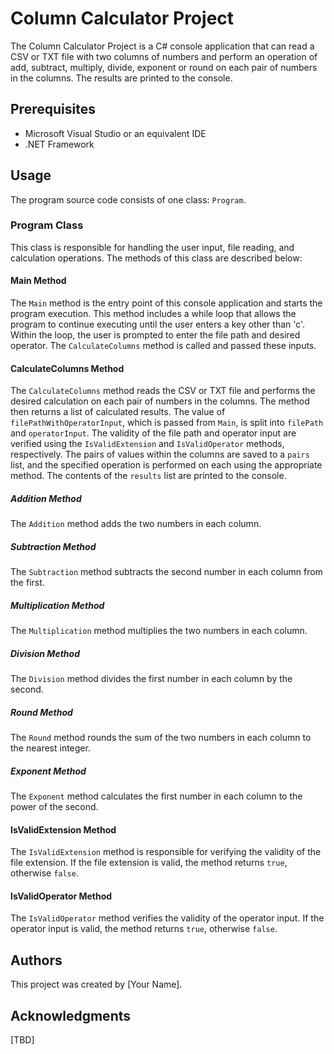 # Column Calculator Project

The Column Calculator Project is a C# console application that can read a CSV or TXT file with two columns of numbers and perform an operation of add, subtract, multiply, divide, exponent or round on each pair of numbers in the columns. The results are printed to the console. 

## Prerequisites

- Microsoft Visual Studio or an equivalent IDE
- .NET Framework

## Usage

The program source code consists of one class: `Program`. 

### Program Class

This class is responsible for handling the user input, file reading, and calculation operations. The methods of this class are described below:

#### Main Method

The `Main` method is the entry point of this console application and starts the program execution. This method includes a while loop that allows the program to continue executing until the user enters a key other than 'c'. Within the loop, the user is prompted to enter the file path and desired operator. The `CalculateColumns` method is called and passed these inputs.

#### CalculateColumns Method

The `CalculateColumns` method reads the CSV or TXT file and performs the desired calculation on each pair of numbers in the columns. The method then returns a list of calculated results. The value of `filePathWithOperatorInput`, which is passed from `Main`, is split into `filePath` and `operatorInput`. The validity of the file path and operator input are verified using the `IsValidExtension` and `IsValidOperator` methods, respectively. The pairs of values within the columns are saved to a `pairs` list, and the specified operation is performed on each using the appropriate method. The contents of the `results` list are printed to the console.

##### Addition Method

The `Addition` method adds the two numbers in each column.

##### Subtraction Method

The `Subtraction` method subtracts the second number in each column from the first.

##### Multiplication Method

The `Multiplication` method multiplies the two numbers in each column.

##### Division Method

The `Division` method divides the first number in each column by the second.

##### Round Method

The `Round` method rounds the sum of the two numbers in each column to the nearest integer.

##### Exponent Method

The `Exponent` method calculates the first number in each column to the power of the second.

#### IsValidExtension Method

The `IsValidExtension` method is responsible for verifying the validity of the file extension. If the file extension is valid, the method returns `true`, otherwise `false`.

#### IsValidOperator Method

The `IsValidOperator` method verifies the validity of the operator input. If the operator input is valid, the method returns `true`, otherwise `false`.

## Authors

This project was created by [Your Name].

## Acknowledgments

[TBD]